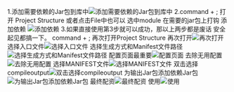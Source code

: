 1.添加需要依赖的Jar包到库中![添加需要依赖的Jar包到库中](https://github.com/LineChen/Jspatch2/raw/lyd/image/addlibrary.png)
2.command + ; 打开 Project Structure 或者点击File中也可以 选中module 在需要的jar包上打钩 添加依赖
![添加依赖](https://github.com/LineChen/Jspatch2/raw/lyd/image/添加依赖.png)
3.如果直接使用第3步就可以成功，那以上两步都是废话 安全起见都搞一下。
command + ; 再次打开Project Structure
再次打开![再次打开](https://github.com/LineChen/Jspatch2/raw/lyd/image/再次ProjectStructure.png)
选择入口文件![选择入口文件](https://github.com/LineChen/Jspatch2/raw/lyd/image/选择入口文件.png)
选择生成方式和Manifest文件路径![选择生成方式和Manifest文件路径](https://github.com/LineChen/Jspatch2/raw/lyd/image/选择生成方式和Manifest文件路径.png)
配置页面最重要![配置页面](https://github.com/LineChen/Jspatch2/raw/lyd/image/配置页面.png)
去除无用配置![去除无用配置](https://github.com/LineChen/Jspatch2/raw/lyd/image/去除无用配置.png)
选择MANIFEST文件![选择MANIFEST文件](https://github.com/LineChen/Jspatch2/raw/lyd/image/选择MANIFEST文件.png)
双击选择compileoutput![双击选择compileoutput](https://github.com/LineChen/Jspatch2/raw/lyd/image/双击选择compileoutput.png)
为输出Jar包添加依赖Jar包![为输出Jar包添加依赖Jar包](https://github.com/LineChen/Jspatch2/raw/lyd/image/为输出Jar包添加依赖Jar包.png)
最终配资![最终配资](https://github.com/LineChen/Jspatch2/raw/lyd/image/最终配资.png)
使用![使用](https://github.com/LineChen/Jspatch2/raw/lyd/image/使用.png)


